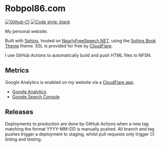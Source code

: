 # Robpol86.com

[![Github-CI][github-ci]][github-link]
[![Code style: black][black-badge]][black-link]

[github-ci]: https://github.com/Robpol86/sphinx-carousel/actions/workflows/ci.yml/badge.svg?branch=main
[github-link]: https://github.com/Robpol86/sphinx-carousel/actions/workflows/ci.yml
[black-badge]: https://img.shields.io/badge/code%20style-black-000000.svg
[black-link]: https://github.com/ambv/black

My personal website.

Built with [Sphinx](http://sphinx-doc.org/), hosted on [NearlyFreeSpeech.NET](https://www.nearlyfreespeech.net/), using the
[Sphinx Book Theme](https://sphinx-book-theme.readthedocs.io/) theme. SSL is provided for free by
[CloudFlare](https://www.cloudflare.com/).

I use GitHub Actions to automatically build and push HTML files to NFSN.

## Metrics

Google Analytics is enabled on my website via a [CloudFlare app](https://www.cloudflare.com/apps/googleanalytics).

* [Google Analytics](https://analytics.google.com/analytics/web/#/p275999550/reports/intelligenthome)
* [Google Search Console](https://search.google.com/search-console?resource_id=https%3A%2F%2Frobpol86.com%2F)

## Releases

Deployments to production are done by GitHub Actions when a new tag matching the format YYYY-MM-DD is manually pushed. All
branch and tag pushes trigger a deployment to staging, whilst pull requests only trigger CI linting and testing.
